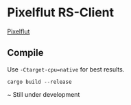 # Pixelflut RS-Client

[Pixelflut](https://github.com/defnull/pixelflut)

## Compile

Use ``-Ctarget-cpu=native`` for best results.

```
cargo build --release
```

~ Still under development
